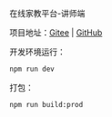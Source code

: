 在线家教平台-讲师端

项目地址：[Gitee](https://gitee.com/snwjas/online-edu) | [GitHub](https://github.com/snwjas/OnlineEdu)



开发环境运行：

```sh
npm run dev
```



打包：

```shell
npm run build:prod
```

